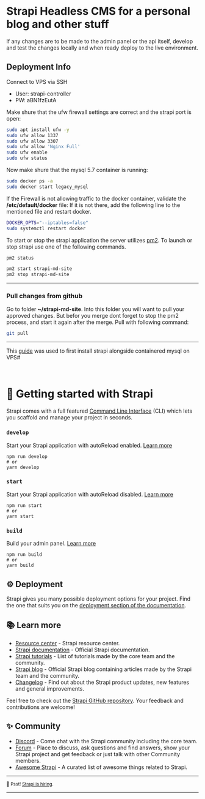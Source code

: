 # Strapi Headless CMS for a personal blog and other stuff 


If any changes are to be made to the admin panel or the api itself, develop and test the changes locally and when ready deploy to the live environment.

## Deployment Info

Connect to VPS via SSH
- User: strapi-controller
- PW: aBN1fzEutA


Make shure that the ufw firewall settings are correct and the strapi port is open:

```sh
sudo apt install ufw -y
sudo ufw allow 1337
sudo ufw allow 3307
sudo ufw allow 'Nginx Full'
sudo ufw enable 
sudo ufw status
```

Now make shure that the mysql 5.7 container is running:

```sh
sudo docker ps -a
sudo docker start legacy_mysql
```

If the Firewall is not allowing traffic to the docker container, validate the **/etc/default/docker** file:
If it is not there, add the following line to the mentioned file and restart docker.

```sh
DOCKER_OPTS="--iptables=false"
sudo systemctl restart docker
```

To start or stop the strapi application the server utilizes [pm2](https://pm2.keymetrics.io/docs/usage/process-management/). To launch or stop strapi use one of the following commands.

```sh
pm2 status

pm2 start strapi-md-site
pm2 stop strapi-md-site
```


---

### Pull changes from github

Go to folder **~/strapi-md-site**.
Into this folder you will want to pull your approved changes. But befor you merge dont forget to stop the pm2 process, and start it again after the merge. Pull with following command: 

```sh
git pull
```

---

This [guide](https://www.ravsam.in/blog/deploy-strapi-on-vps-with-ubuntu-mysql/) was used to first install strapi alongside containered mysql on VPS#

<br>

# 🚀 Getting started with Strapi

Strapi comes with a full featured [Command Line Interface](https://docs.strapi.io/developer-docs/latest/developer-resources/cli/CLI.html) (CLI) which lets you scaffold and manage your project in seconds.

### `develop`

Start your Strapi application with autoReload enabled. [Learn more](https://docs.strapi.io/developer-docs/latest/developer-resources/cli/CLI.html#strapi-develop)

```
npm run develop
# or
yarn develop
```

### `start`

Start your Strapi application with autoReload disabled. [Learn more](https://docs.strapi.io/developer-docs/latest/developer-resources/cli/CLI.html#strapi-start)

```
npm run start
# or
yarn start
```

### `build`

Build your admin panel. [Learn more](https://docs.strapi.io/developer-docs/latest/developer-resources/cli/CLI.html#strapi-build)

```
npm run build
# or
yarn build
```

## ⚙️ Deployment

Strapi gives you many possible deployment options for your project. Find the one that suits you on the [deployment section of the documentation](https://docs.strapi.io/developer-docs/latest/setup-deployment-guides/deployment.html).

## 📚 Learn more

- [Resource center](https://strapi.io/resource-center) - Strapi resource center.
- [Strapi documentation](https://docs.strapi.io) - Official Strapi documentation.
- [Strapi tutorials](https://strapi.io/tutorials) - List of tutorials made by the core team and the community.
- [Strapi blog](https://docs.strapi.io) - Official Strapi blog containing articles made by the Strapi team and the community.
- [Changelog](https://strapi.io/changelog) - Find out about the Strapi product updates, new features and general improvements.

Feel free to check out the [Strapi GitHub repository](https://github.com/strapi/strapi). Your feedback and contributions are welcome!

## ✨ Community

- [Discord](https://discord.strapi.io) - Come chat with the Strapi community including the core team.
- [Forum](https://forum.strapi.io/) - Place to discuss, ask questions and find answers, show your Strapi project and get feedback or just talk with other Community members.
- [Awesome Strapi](https://github.com/strapi/awesome-strapi) - A curated list of awesome things related to Strapi.

---

<sub>🤫 Psst! [Strapi is hiring](https://strapi.io/careers).</sub>

---

